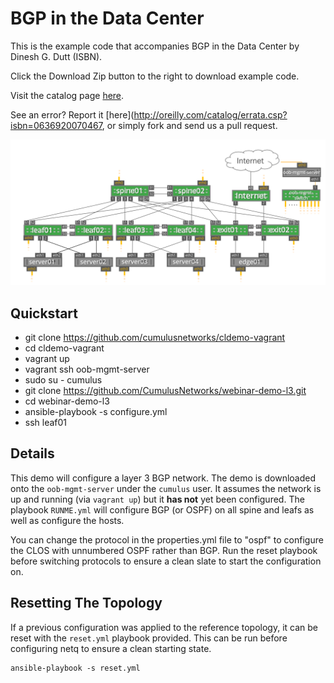 BGP in the Data Center
==========

This is the example code that accompanies BGP in the Data Center by Dinesh G. Dutt (ISBN). 

Click the Download Zip button to the right to download example code.

Visit the catalog page [here](http://shop.oreilly.com/product/0636920070467.do).

See an error? Report it [here](http://oreilly.com/catalog/errata.csp?isbn=0636920070467, or simply fork and send us a pull request.


![Cumulus Reference Topology](https://github.com/CumulusNetworks/cldemo-vagrant/raw/master/cldemo_topology.png)

Quickstart
------------------------
* git clone https://github.com/cumulusnetworks/cldemo-vagrant
* cd cldemo-vagrant
* vagrant up
* vagrant ssh oob-mgmt-server
* sudo su - cumulus
* git clone https://github.com/CumulusNetworks/webinar-demo-l3.git
* cd webinar-demo-l3
* ansible-playbook -s configure.yml
* ssh leaf01

Details
------------------------

This demo will configure a layer 3 BGP network. The demo is downloaded onto the `oob-mgmt-server` under the `cumulus` user. It assumes the network is up and running (via `vagrant up`) but it **has not** yet been configured. The playbook `RUNME.yml` will configure BGP (or OSPF) on all spine and leafs as well as configure the hosts.

You can change the protocol in the properties.yml file to "ospf" to configure the CLOS with unnumbered OSPF rather than BGP. Run the reset playbook before switching protocols to ensure a clean slate to start the configuration on.


Resetting The Topology
------------------------
If a previous configuration was applied to the reference topology, it can be reset with the `reset.yml` playbook provided. This can be run before configuring netq to ensure a clean starting state.

    ansible-playbook -s reset.yml

